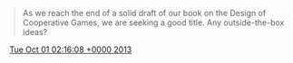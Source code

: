 > As we reach the end of a solid draft of our book on the Design of Cooperative Games, we are seeking a good title\. Any outside\-the\-box ideas?

<img src="../../media/tweet.ico" width="12" /> [Tue Oct 01 02:16:08 +0000 2013](https://twitter.com/ChristopherA/status/384864274226499586)